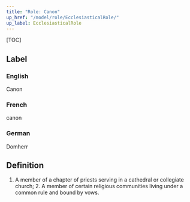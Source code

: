 ```yaml
---
title: "Role: Canon"
up_href: "/model/role/EcclesiasticalRole/"
up_label: EcclesiasticalRole
---
```


[TOC]

## Label

### English
Canon

### French
canon

### German
Domherr

## Definition
1. A member of a chapter of priests serving in a cathedral or collegiate church; 2. A member of certain religious communities living under a common rule and bound by vows.
